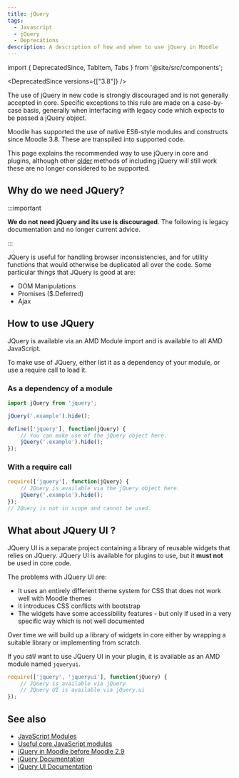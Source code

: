 ```yaml
---
title: jQuery
tags:
  - Javascript
  - jQuery
  - Deprecations
description: A description of how and when to use jQuery in Moodle
---
```


import { DeprecatedSince, TabItem, Tabs } from '@site/src/components';

<DeprecatedSince versions={["3.8"]} />

The use of jQuery in new code is strongly discouraged and is not generally accepted in core. Specific exceptions to this rule are made on a case-by-case basis, generally when interfacing with legacy code which expects to be passed a jQuery object.

Moodle has supported the use of native ES6-style modules and constructs since Moodle 3.8. These are transpiled into supported code.

This page explains the recommended way to use jQuery in core and plugins, although other [older](https://docs.moodle.org/dev/jQuery_pre2.9) methods of including jQuery will still work these are no longer considered to be supported.

## Why do we need JQuery?

:::important

**We do not need jQuery and its use is discouraged**. The following is legacy documentation and no longer current advice.

:::

JQuery is useful for handling browser inconsistencies, and for utility functions that would otherwise be duplicated all over the code. Some particular things that JQuery is good at are:

- DOM Manipulations
- Promises ($.Deferred)
- Ajax

## How to use JQuery

JQuery is available via an AMD Module import and is available to all AMD JavaScript.

To make use of JQuery, either list it as a dependency of your module, or use a require call to load it.

### As a dependency of a module

<Tabs>
<TabItem value="jquery-import-es6" label="ES6 Imports">

```javascript title="mod/yourplugin/amd/src/yourwidget.js"
import jQuery from 'jquery';

jQuery('.example').hide();
```

</TabItem>
<TabItem value="jquery-amd-define" label="AMD Dependency">

```javascript title="lib/amd/src/example.js"
define(['jquery'], function(jQuery) {
    // You can make use of the jQuery object here.
    jQuery('.example').hide();
});
```

### With a require call

</TabItem>
<TabItem value="jquery-amd-require" label="AMD Requirement">

```javascript title="mod/yourplugin/amd/src/yourwidget.js"
require(['jquery'], function(jQuery) {
    // JQuery is available via the jQuery object here.
    jQuery('.example').hide();
});
// JQuery is not in scope and cannot be used.
```

</TabItem>
</Tabs>

## What about JQuery UI ?

JQuery UI is a separate project containing a library of reusable widgets that relies on JQuery. JQuery UI is available for plugins to use, but it **must not** be used in core code.

The problems with JQuery UI are:

- It uses an entirely different theme system for CSS that does not work well with Moodle themes
- It introduces CSS conflicts with bootstrap
- The widgets have some accessibility features - but only if used in a very specific way which is not well documented

Over time we will build up a library of widgets in core either by wrapping a suitable library or implementing from scratch.

If you _still_ want to use JQuery UI in your plugin, it is available as an AMD module named `jqueryui`.

```javascript title="mod/yourplugin/amd/src/yourwidget.js"
require(['jquery', 'jqueryui'], function(jQuery) {
    // JQuery is available via jQuery
    // JQuery UI is available via jQuery.ui
});
```

## See also

- [JavaScript Modules](https://docs.moodle.org/dev/Javascript_Modules)
- [Useful core JavaScript modules](https://docs.moodle.org/dev/Useful_core_Javascript_modules)
- [jQuery in Moodle before Moodle 2.9](https://docs.moodle.org/dev/jQuery_pre2.9)
- [jQuery Documentation](http://jquery.com)
- [jQuery UI Documentation](http://jqueryui.com)
